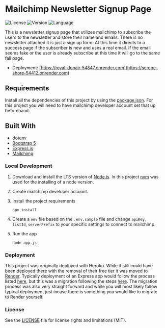 # Mailchimp Newsletter Signup Page

![License](https://img.shields.io/github/license/bbland1/newsletter-signup?style=plastic)
![Version](https://img.shields.io/github/package-json/v/bbland1/newsletter-signup?style=plastic)
![Language](https://img.shields.io/github/languages/top/bbland1/newsletter-signup?style=plastic)

This is a newsletter signup page that utilizes mailchimp to subscribe the users to the newsletter and store their name and emails. There is no newsletter attached it is just a sign up form. At this time it directs to a success page if the subscriber is new and uses a real email. If the email seems fake or the user is already subscribe at this time it will go to the same fail page.

* Deployment: [https://royal-donair-54847.onrender.com](https://serene-shore-54412.onrender.com)

## Requirements

Install all the dependencies of this project by using the [package.json](./package.json). For this project you will need to have mailchimp developer account set that up beforehand.

## Built With

* [dotenv](https://www.npmjs.com/package/dotenv)
* [Bootstrap 5](https://getbootstrap.com/docs/5.3/getting-started/introduction/)
* [Express.js](https://expressjs.com)
* [Mailchimp](https://mailchimp.com/developer/)

### Local Development

1. Download and install the LTS version of [Node.js](https://nodejs.org/en). In this project [nvm](https://www.freecodecamp.org/news/node-version-manager-nvm-install-guide/) was used for the installing of a node version.
2. Create mailchimp developer account.
3. Install the project requirements

    ```shell
    npm install
    ```

4. Create a `env` file based on the `.env.sample` file and change `apiKey`, `listId`, `serverPrefix` to your specific settings to connect to mailchimp.

5. Run the app

    ```shell
    node app.js
    ```

### Deployment

This project was originally deployed with Heroku. While it still could have been deployed there with the removal of their free tier it was moved to [Render](https://render.com). Typically deployment of an Express app would follow the process listed [here](https://render.com/docs/deploy-node-express-app), but this was a migration following the steps [here](https://render.com/docs/migrate-from-heroku). The migration process was also very straight forward and while you will most likely follow typical deployment just incase there is something you would like to migrate to Render yourself.  

### License

See the [LICENSE](./LICENSE) file for license rights and limitations (MIT).
